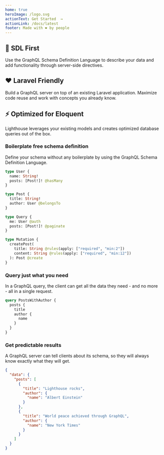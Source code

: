 ```yaml
---
home: true
heroImage: /logo.svg
actionText: Get Started  →
actionLink: /docs/latest
footer: Made with ❤ by people
---
```


<div class="features">
  <div class="feature">
    <h2>📜 SDL First</h2>
    <p>Use the GraphQL Schema Definition Language to describe your data and add functionality through server-side directives.</p>
  </div>
  <div class="feature">
    <h2>❤ Laravel Friendly</h2>
    <p>Build a GraphQL server on top of an existing Laravel application. Maximize code reuse and work with concepts you already know.</p>
  </div>
  <div class="feature">
    <h2>⚡ Optimized for Eloquent</h2>
    <p>Lighthouse leverages your existing models and creates optimized database queries out of the box.</p>
  </div>
</div>

### Boilerplate free schema definition

Define your schema without any boilerplate by using the GraphQL Schema Definition Language.

```graphql
type User {
  name: String!
  posts: [Post!]! @hasMany
}

type Post {
  title: String!
  author: User @belongsTo
}

type Query {
  me: User @auth
  posts: [Post!]! @paginate
}

type Mutation {
  createPost(
    title: String @rules(apply: ["required", "min:2"])
    content: String @rules(apply: ["required", "min:12"])
  ): Post @create
}
```

### Query just what you need

In a GraphQL query, the client can get all the data they need - and no more -
all in a single request.

```graphql
query PostsWithAuthor {
  posts {
    title
    author {
      name
    }
  }
}
```

### Get predictable results

A GraphQL server can tell clients about its schema, so they will always
know exactly what they will get.

```json
{
  "data": {
    "posts": [
      {
        "title": "Lighthouse rocks",
        "author": {
          "name": "Albert Einstein"
        }
      },
      {
        "title": "World peace achieved through GraphQL",
        "author": {
          "name": "New York Times"
        }
      }
    ]
  }
}
```
